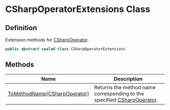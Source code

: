 # CSharpOperatorExtensions Class
## Definition

Extension methods for [CSharpOperator](MrKWatkins.Reflection.CSharpOperator.md).

```c#
public abstract sealed class CSharpOperatorExtensions
```

## Methods

| Name | Description |
| ---- | ----------- |
| [ToMethodName(CSharpOperator)](MrKWatkins.Reflection.CSharpOperatorExtensions.ToMethodName.md) | Returns the method name corresponding to the specified [CSharpOperator](MrKWatkins.Reflection.CSharpOperator.md). |

